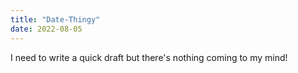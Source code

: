 ```yaml
---
title: "Date-Thingy"
date: 2022-08-05
---
```


I need to write a quick draft but there's nothing coming to my mind!
